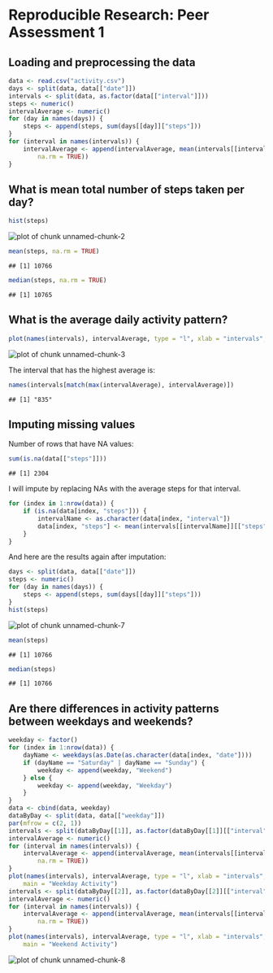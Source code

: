 # Reproducible Research: Peer Assessment 1


## Loading and preprocessing the data


```r
data <- read.csv("activity.csv")
days <- split(data, data[["date"]])
intervals <- split(data, as.factor(data[["interval"]]))
steps <- numeric()
intervalAverage <- numeric()
for (day in names(days)) {
    steps <- append(steps, sum(days[[day]]["steps"]))
}
for (interval in names(intervals)) {
    intervalAverage <- append(intervalAverage, mean(intervals[[interval]][["steps"]], 
        na.rm = TRUE))
}
```



## What is mean total number of steps taken per day?


```r
hist(steps)
```

![plot of chunk unnamed-chunk-2](figure/unnamed-chunk-2.png) 

```r
mean(steps, na.rm = TRUE)
```

```
## [1] 10766
```

```r
median(steps, na.rm = TRUE)
```

```
## [1] 10765
```



## What is the average daily activity pattern?


```r
plot(names(intervals), intervalAverage, type = "l", xlab = "intervals", ylab = "average steps")
```

![plot of chunk unnamed-chunk-3](figure/unnamed-chunk-3.png) 


The interval that has the highest average is:


```r
names(intervals[match(max(intervalAverage), intervalAverage)])
```

```
## [1] "835"
```


## Imputing missing values

Number of rows that have NA values:


```r
sum(is.na(data[["steps"]]))
```

```
## [1] 2304
```


I will impute by replacing NAs with the average steps for that interval.


```r
for (index in 1:nrow(data)) {
    if (is.na(data[index, "steps"])) {
        intervalName <- as.character(data[index, "interval"])
        data[index, "steps"] <- mean(intervals[[intervalName]][["steps"]], na.rm = TRUE)
    }
}
```


And here are the results again after imputation:


```r
days <- split(data, data[["date"]])
steps <- numeric()
for (day in names(days)) {
    steps <- append(steps, sum(days[[day]]["steps"]))
}
hist(steps)
```

![plot of chunk unnamed-chunk-7](figure/unnamed-chunk-7.png) 

```r
mean(steps)
```

```
## [1] 10766
```

```r
median(steps)
```

```
## [1] 10766
```


## Are there differences in activity patterns between weekdays and weekends?


```r
weekday <- factor()
for (index in 1:nrow(data)) {
    dayName <- weekdays(as.Date(as.character(data[index, "date"])))
    if (dayName == "Saturday" | dayName == "Sunday") {
        weekday <- append(weekday, "Weekend")
    } else {
        weekday <- append(weekday, "Weekday")
    }
}
data <- cbind(data, weekday)
dataByDay <- split(data, data[["weekday"]])
par(mfrow = c(2, 1))
intervals <- split(dataByDay[[1]], as.factor(dataByDay[[1]][["interval"]]))
intervalAverage <- numeric()
for (interval in names(intervals)) {
    intervalAverage <- append(intervalAverage, mean(intervals[[interval]][["steps"]], 
        na.rm = TRUE))
}
plot(names(intervals), intervalAverage, type = "l", xlab = "intervals", ylab = "average steps", 
    main = "Weekday Activity")
intervals <- split(dataByDay[[2]], as.factor(dataByDay[[2]][["interval"]]))
intervalAverage <- numeric()
for (interval in names(intervals)) {
    intervalAverage <- append(intervalAverage, mean(intervals[[interval]][["steps"]], 
        na.rm = TRUE))
}
plot(names(intervals), intervalAverage, type = "l", xlab = "intervals", ylab = "average steps", 
    main = "Weekend Activity")
```

![plot of chunk unnamed-chunk-8](figure/unnamed-chunk-8.png) 

